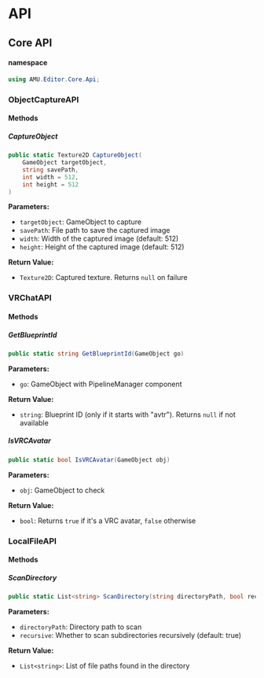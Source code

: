 # API

## Core API

#### namespace
```csharp
using AMU.Editor.Core.Api;
```

### ObjectCaptureAPI

#### Methods

##### CaptureObject
```csharp
public static Texture2D CaptureObject(
    GameObject targetObject, 
    string savePath, 
    int width = 512, 
    int height = 512
)
```

**Parameters:**
- `targetObject`: GameObject to capture
- `savePath`: File path to save the captured image
- `width`: Width of the captured image (default: 512)
- `height`: Height of the captured image (default: 512)

**Return Value:**
- `Texture2D`: Captured texture. Returns `null` on failure

### VRChatAPI

#### Methods

##### GetBlueprintId
```csharp
public static string GetBlueprintId(GameObject go)
```

**Parameters:**
- `go`: GameObject with PipelineManager component

**Return Value:**
- `string`: Blueprint ID (only if it starts with "avtr"). Returns `null` if not available

##### IsVRCAvatar
```csharp
public static bool IsVRCAvatar(GameObject obj)
```

**Parameters:**
- `obj`: GameObject to check

**Return Value:**
- `bool`: Returns `true` if it's a VRC avatar, `false` otherwise

### LocalFileAPI

#### Methods

##### ScanDirectory
```csharp
public static List<string> ScanDirectory(string directoryPath, bool recursive = true)
```

**Parameters:**
- `directoryPath`: Directory path to scan
- `recursive`: Whether to scan subdirectories recursively (default: true)

**Return Value:**
- `List<string>`: List of file paths found in the directory
